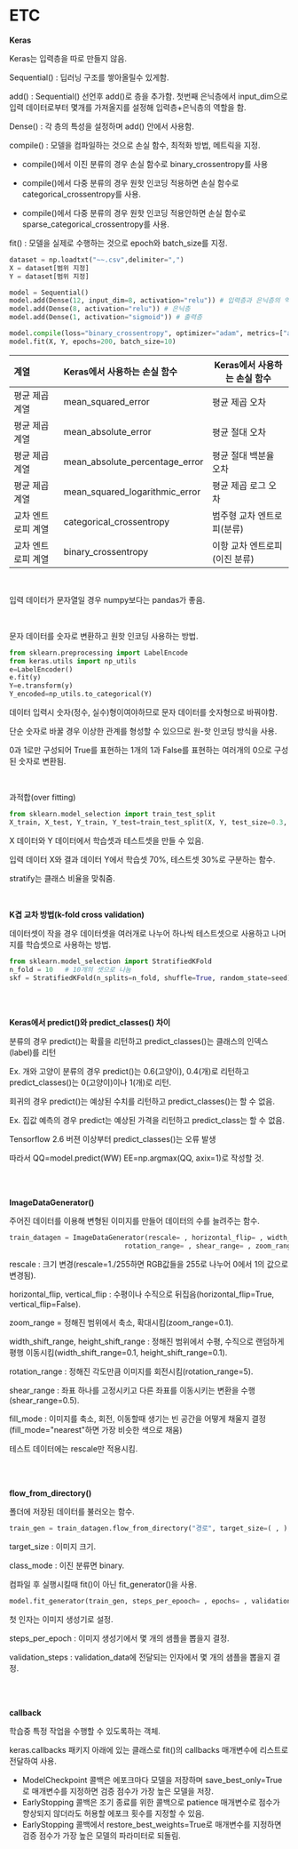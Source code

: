 # ETC

**Keras**

Keras는 입력층을 따로 만들지 않음.

Sequential() : 딥러닝 구조를 쌓아올릴수 있게함.

add() : Sequential() 선언후 add()로 층을 추가함. 첫번째 은닉층에서 input_dim으로 입력 데이터로부터 몇개를 가져올지를 설정해 입력층+은닉층의 역할을 함.

Dense() : 각 층의 특성을 설정하며 add() 안에서 사용함.

compile() : 모델을 컴파일하는 것으로 손실 함수, 최적화 방법, 메트릭을 지정.

* compile()에서 이진 분류의 경우 손실 함수로 binary_crossentropy를 사용


* compile()에서 다중 분류의 경우 원핫 인코딩 적용하면 손실 함수로 categorical_crossentropy를 사용.


* compile()에서 다중 분류의 경우 원핫 인코딩 적용안하면 손실 함수로 sparse_categorical_crossentropy를 사용.

fit() : 모델을 실제로 수행하는 것으로 epoch와 batch_size를 지정.

```python
dataset = np.loadtxt("~~.csv",delimiter=",")
X = dataset[범위 지정]
Y = dataset[범위 지정]

model = Sequential()
model.add(Dense(12, input_dim=8, activation="relu")) # 입력층과 은닉층의 역할
model.add(Dense(8, activation="relu")) # 은닉층
model.add(Dense(1, activation="sigmoid")) # 출력층

model.compile(loss="binary_crossentropy", optimizer="adam", metrics=["accuracy"])
model.fit(X, Y, epochs=200, batch_size=10)
```



| 계열         | Keras에서 사용하는 손실 함수             | Keras에서 사용하는 손실 함수 |
| :--------- | :----------------------------- | ------------------ |
| 평균 제곱 계열   | mean_squared_error             | 평균 제곱 오차           |
| 평균 제곱 계열   | mean_absolute_error            | 평균 절대 오차           |
| 평균 제곱 계열   | mean_absolute_percentage_error | 평균 절대 백분율 오차       |
| 평균 제곱 계열   | mean_squared_logarithmic_error | 평균 제곱 로그 오차        |
| 교차 엔트로피 계열 | categorical_crossentropy       | 범주형 교차 엔트로피(분류)    |
| 교차 엔트로피 계열 | binary_crossentropy            | 이항 교차 엔트로피(이진 분류)  |

<br>

입력 데이터가 문자열일 경우 numpy보다는 pandas가 좋음.

<br>

문자 데이터를 숫자로 변환하고 원핫 인코딩 사용하는 방법.

```python
from sklearn.preprocessing import LabelEncode
from keras.utils import np_utils
e=LabelEncoder()
e.fit(y)
Y=e.transform(y)
Y_encoded=np_utils.to_categorical(Y)
```

데이터 입력시 숫자(정수, 실수)형이여야하므로 문자 데이터를 숫자형으로 바꿔야함.

단순 숫자로 바꿀 경우 이상한 관계를 형성할 수 있으므로 원-핫 인코딩 방식을 사용.

0과 1로만 구성되어 True를 표현하는 1개의 1과 False를 표현하는 여러개의 0으로 구성된 숫자로 변환됨.

<br>

과적합(over fitting)

```python
from sklearn.model_selection import train_test_split
X_train, X_test, Y_train, Y_test=train_test_split(X, Y, test_size=0.3, random_state=seed, stratify=Y) 
```

X 데이터와 Y 데이터에서 학습셋과 테스트셋을 만들 수 있음.

입력 데이터 X와 결과 데이터 Y에서 학습셋 70%, 테스트셋 30%로 구분하는 함수. 

stratify는 클래스 비율을 맞춰줌.

<br>

**K겹 교차 방법(k-fold cross validation)**

데이터셋이 작을 경우 데이터셋을 여러개로 나누어 하나씩 테스트셋으로 사용하고 나머지를 학습셋으로 사용하는 방법.

```python
from sklearn.model_selection import StratifiedKFold
n_fold = 10   # 10개의 셋으로 나눔
skf = StratifiedKFold(n_splits=n_fold, shuffle=True, random_state=seed)
```

 <br>

<br>

**Keras에서 predict()와 predict_classes() 차이**

분류의 경우 predict()는 확률을 리턴하고 predict_classes()는 클래스의 인덱스(label)를 리턴

Ex. 개와 고양이 분류의 경우 predict()는 0.6(고양이), 0.4(개)로 리턴하고 predict_classes()는 0(고양이)이나 1(개)로 리턴.

회귀의 경우 predict()는 예상된 수치를 리턴하고 predict_classes()는 할 수 없음.

Ex. 집값 예측의 경우 predict는 예상된 가격을 리턴하고 predict_class는 할 수 없음.

Tensorflow 2.6 버젼 이상부터 predict_classes()는 오류 발생

따라서 QQ=model.predict(WW)     EE=np.argmax(QQ, axix=1)로 작성할 것.

<br>

<br>

**ImageDataGenerator()**

주어진 데이터를 이용해 변형된 이미지를 만들어 데이터의 수를 늘려주는 함수.

```python
train_datagen = ImageDataGenerator(rescale= , horizontal_flip= , width_shift_range= , height_shift_range= , 
                             rotation_range= , shear_range= , zoom_range= , vertical_flip= , fill_mode= )
```

rescale : 크기 변경(rescale=1./255하면 RGB값들을 255로 나누어 0에서 1의 값으로 변경됨).

horizontal_flip, vertical_flip : 수평이나 수직으로 뒤집음(horizontal_flip=True, vertical_flip=False).

zoom_range = 정해진 범위에서 축소, 확대시킴(zoom_range=0.1).

width_shift_range, height_shift_range : 정해진 범위에서 수평, 수직으로 랜덤하게 평행 이동시킴(width_shift_range=0.1, height_shift_range=0.1).

rotation_range : 정해진 각도만큼 이미지를 회전시킴(rotation_range=5).

shear_range : 좌표 하나를 고정시키고 다른 좌표를 이동시키는 변환을 수행(shear_range=0.5).

fill_mode : 이미지를 축소, 회전, 이동할때 생기는 빈 공간을 어떻게 채울지 결정(fill_mode="nearest"하면 가장 비슷한 색으로 채움)

테스트 데이터에는 rescale만 적용시킴.

<br>

<br>

**flow_from_directory()**

폴더에 저장된 데이터를 불러오는 함수.

```python
train_gen = train_datagen.flow_from_directory("경로", target_size=( , ), batch_szie= , class_mode=" ")
```

target_size : 이미지 크기.

class_mode : 이진 분류면 binary.

컴파일 후 실행시킬때 fit()이 아닌 fit_generator()을 사용.

```python
model.fit_generator(train_gen, steps_per_epooch= , epochs= , validation_data= , validation_steps= )
```

첫 인자는 이미지 생성기로 설정.

steps_per_epoch : 이미지 생성기에서 몇 개의 샘플을 뽑을지 결정.

validation_steps : validation_data에 전달되는 인자에서 몇 개의 샘플을 뽑을지 결정.

<br>

<br>

**callback**

학습중 특정 작업을 수행할 수 있도록하는 객체.

keras.callbacks 패키지 아래에 있는 클래스로 fit()의 callbacks 매개변수에 리스트로 전달하여 사용.

* ModelCheckpoint 콜백은 에포크마다 모델을 저장하며 save_best_only=True로 매개변수를 지정하면 검증 점수가 가장 높은 모델을 저장.
* EarlyStopping 콜백은 조기 종료를 위한 콜백으로 patience 매개변수로 점수가 향상되지 않더라도 허용할 에포크 횟수를 지정할 수 있음.
* EarlyStopping 콜백에서 restore_best_weights=True로 매개변수를 지정하면 검증 점수가 가장 높은 모델의 파라미터로 되돌림.

